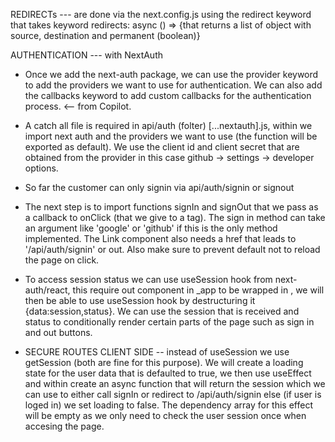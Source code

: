 REDIRECTs --- are done via the next.config.js using the redirect keyword that takes keyword redirects: async () => {that returns a list of object with source, destination and permanent (boolean)}

AUTHENTICATION --- with NextAuth

- Once we add the next-auth package, we can use the provider keyword to add the providers we want to use for authentication. We can also add the callbacks keyword to add custom callbacks for the authentication process. <-- from Copilot.

- A catch all file is required in api/auth (folter) [...nextauth].js, within we import next auth and the providers we want to use (the function will be exported as default). We use the client id and client secret that are obtained from the provider in this case github -> settings -> developer options.

- So far the customer can only signin via api/auth/signin or signout

- The next step is to import functions signIn and signOut that we pass as a callback to onClick (that we give to a tag). The sign in method can take an argument like 'google' or 'github' if this is the only method implemented. The Link component also needs a href that leads to '/api/auth/signin' or out. Also make sure to prevent default not to reload the page on click.

- To access session status we can use useSession hook from next-auth/react, this require out component in \_app to be wrapped in <SessionProvider session ={pageProps.session}>, we will then be able to use useSession hook by destructuring it {data:session,status}. We can use the session that is received and status to conditionally render certain parts of the page such as sign in and out buttons.

- SECURE ROUTES CLIENT SIDE -- instead of useSession we use getSession (both are fine for this purpose). We will create a loading state for the user data that is defaulted to true, we then use useEffect and within create an async function that will return the session which we can use to either call signIn or redirect to /api/auth/signin else (if user is loged in) we set loading to false. The dependency array for this effect will be empty as we only need to check the user session once when accesing the page.
